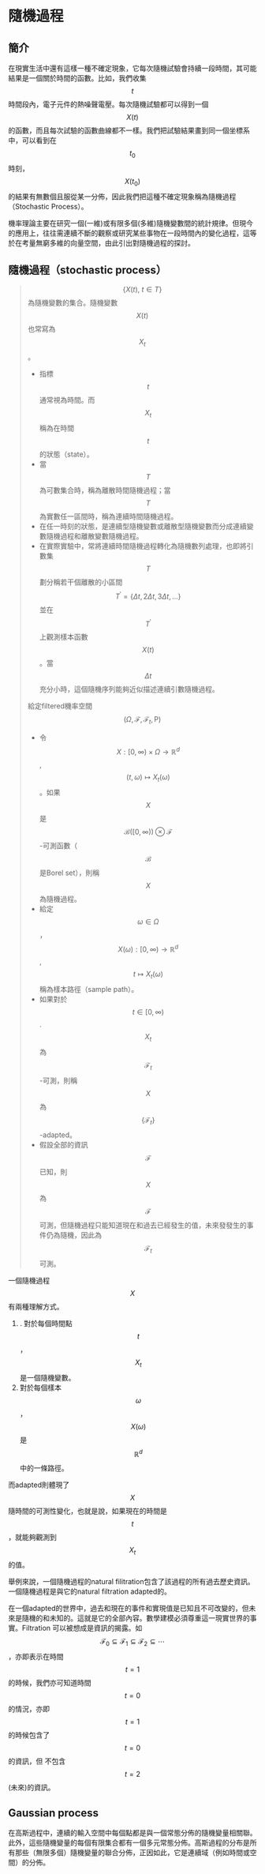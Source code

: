 # 隨機過程

## 簡介

在現實生活中還有這樣一種不確定現象，它每次隨機試驗會持續一段時間，其可能結果是一個關於時間的函數。比如，我們收集$$t$$時間段內，電子元件的熱噪聲電壓。每次隨機試驗都可以得到一個$$X(t)$$的函數，而且每次試驗的函數曲線都不一樣。我們把試驗結果畫到同一個坐標系中，可以看到在$$t_0$$時刻，$$X(t_0)$$ 的結果有無數個且服從某一分佈，因此我們把這種不確定現象稱為隨機過程（Stochastic Process）。

機率理論主要在研究一個\(一維\)或有限多個\(多維\)隨機變數間的統計規律。但現今的應用上，往往需連續不斷的觀察或研究某些事物在一段時間內的變化過程，這等於在考量無窮多維的向量空間，由此引出對隨機過程的探討。

## 隨機過程（stochastic process）

> $$\{X(t),  \ t \in T\}$$為隨機變數的集合。隨機變數$$X(t)$$也常寫為$$X_t$$。
>
> * 指標$$t$$通常視為時間。而$$X_t$$稱為在時間$$t$$的狀態（state）。
> * 當$$T$$為可數集合時，稱為離散時間隨機過程；當$$T$$為實數任一區間時，稱為連續時間隨機過程。
> * 在任一時刻的狀態，是連續型隨機變數或離散型隨機變數而分成連續變數隨機過程和離散變數隨機過程。
> * 在實際實驗中，常將連續時間隨機過程轉化為隨機數列處理，也即將引數集$$T$$劃分稱若干個離散的小區間$$T^{'}=\{ \Delta t, 2\Delta t, 3\Delta t, \ldots \}$$ 並在$$T^{'}$$上觀測樣本函數 $$X(t)$$ 。當$$\Delta t$$充分小時，這個隨機序列能夠近似描述連續引數隨機過程。
>
> 給定filtered機率空間$$(\Omega, \mathcal{F}, \mathcal{F}_t, \mathrm{P})$$
>
> * 令$$X: [0, \infty) \times \Omega \rightarrow \mathbb{R}^d$$, $$(t, \omega) \mapsto X_t(\omega)$$。如果$$X$$是$$\mathcal{B}([0, \infty)) \otimes \mathcal{F}$$-可測函數（$$\mathcal{B}$$是Borel set），則稱$$X$$為隨機過程。
> * 給定$$\omega \in \Omega$$，$$X(\omega): [0, \infty) \rightarrow \mathbb{R}^d$$, $$t \mapsto X_t(\omega)$$稱為樣本路徑（sample path）。
> * 如果對於$$t \in [0, \infty)$$. $$X_t$$為$$\mathcal{F}_t$$-可測，則稱$$X$$為$$\{\mathcal{F}_t\}$$-adapted。
> * 假設全部的資訊$$\mathcal{F}$$已知，則$$X$$為$$\mathcal{F}$$可測，但隨機過程只能知道現在和過去已經發生的值，未來發發生的事件仍為隨機，因此為$$\mathcal{F}_t$$可測。

一個隨機過程 $$X$$有兩種理解方式。

1. . 對於每個時間點$$t$$，$$X_t$$是一個隨機變數。
2. 對於每個樣本$$\omega$$，$$X(\omega)$$是$$\mathbb{R}^d$$中的一條路徑。

而adapted則體現了$$X$$隨時間的可測性變化，也就是說，如果現在的時間是$$t$$ ，就能夠觀測到$$X_t$$的值。

舉例來說，一個隨機過程的natural filitration包含了該過程的所有過去歷史資訊。一個隨機過程是與它的natural filtration adapted的。

在一個adapted的世界中，過去和現在的事件和實現值是已知且不可改變的，但未來是隨機的和未知的。這就是它的全部內容。數學建模必須尊重這一現實世界的事實。Filtration 可以被想成是資訊的揭露。如$$\mathcal{F}_0 \subseteq \mathcal{F}_1 \subseteq \mathcal{F}_2\subseteq \cdots$$，亦即表示在時間$$  t=1 $$的時候，我們亦可知道時間 $$ t=0$$  的情況，亦即 $$ t=1$$  的時候包含了  $$t=0$$  的資訊，但 不包含 $$ t=2$$  \(未來\)的資訊。

## Gaussian process

在高斯過程中，連續的輸入空間中每個點都是與一個常態分佈的隨機變量相關聯。此外，這些隨機變量的每個有限集合都有一個多元常態分佈。高斯過程的分布是所有那些（無限多個）隨機變量的聯合分佈，正因如此，它是連續域（例如時間或空間）的分佈。




